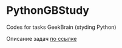 # PythonGBStudy
Codes for tasks GeekBrain (styding Python)

Описание задач [по ссылке](https://docs.google.com/document/d/1lfqWiTWN7bUUdZzrholy7Q9sDeInTR_R2g5tddI0aWs/edit#)
